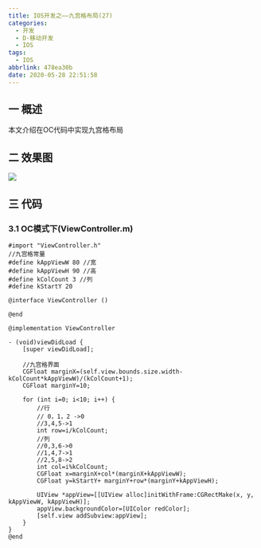 ```yaml
---
title: IOS开发之——九宫格布局(27)
categories:
  - 开发
  - D-移动开发
  - IOS
tags:
  - IOS
abbrlink: 478ea30b
date: 2020-05-28 22:51:58
---
```

## 一 概述

本文介绍在OC代码中实现九宫格布局

<!--more-->

## 二 效果图

![][1]

## 三 代码
### 3.1 OC模式下(ViewController.m)

```
#import "ViewController.h"
//九宫格常量
#define kAppViewW 80 //宽
#define kAppViewH 90 //高
#define kColCount 3 //列
#define kStartY 20

@interface ViewController ()

@end

@implementation ViewController

- (void)viewDidLoad {
    [super viewDidLoad];
    
    //九宫格界面
    CGFloat marginX=(self.view.bounds.size.width-kColCount*kAppViewW)/(kColCount+1);
    CGFloat marginY=10;
    
    for (int i=0; i<10; i++) {
        //行
        // 0，1，2 ->0
        //3,4,5->1
        int row=i/kColCount;
        //列
        //0,3,6->0
        //1,4,7->1
        //2,5,8->2
        int col=i%kColCount;
        CGFloat x=marginX+col*(marginX+kAppViewW);
        CGFloat y=kStartY+ marginY+row*(marginY+kAppViewH);
        
        UIView *appView=[[UIView alloc]initWithFrame:CGRectMake(x, y, kAppViewW, kAppViewH)];
        appView.backgroundColor=[UIColor redColor];
        [self.view addSubview:appView];
    }
}
@end
```


[1]:https://cdn.jsdelivr.net/gh/PGzxc/CDN@master/blog-image//ios-jiugongge-view.png